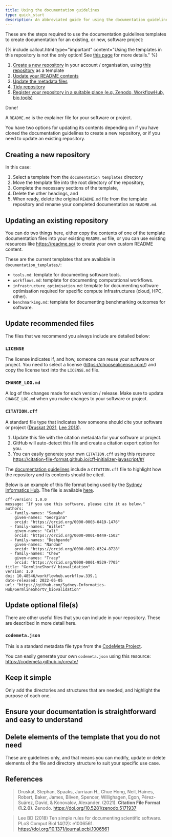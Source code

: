 ```yaml
---
title: Using the documentation guidelines
type: quick_start
description: An abbreviated guide for using the documentation guidelines to create documentation for an existing, or new, software project.
---
```



These are the steps required to use the documentation guidelines templates to create documentation for an existing, or new, software project:

{% include callout.html type="important" content="Using the templates in this repository is not the only option! See [this page](options) for more details." %}


1. [Create a new repository](01_create) in your account / organisation, using [this repository]() as a template
2. [Update your README contents](02_readme)
3. [Update the metadata files](03_update_files)
4. [Tidy repository](04_tidy)
5. [Register your repository in a suitable place (e.g. Zenodo, WorkflowHub, bio.tools)](05_register)

Done!


A `README.md` is the explainer file for your software or project. 

You have two options for updating its contents depending on if you have cloned the documentation guidelines to create a new repository, or if you need to update an existing repository. 

## Creating a new repository

In this case:

1. Select a template from the `documentation templates` directory 
2. Move the template file into the root directory of the repository, 
3. Complete the necessary sections of the template, 
4. Delete the other headings, and
5. When ready, delete the original `README.md` file from the template repository and rename your completed documentation as `README.md`.


## Updating an existing repository

You can do two things here, either copy the contents of one of the template documentation files into your existing `README.md` file, or you can use existing resources like https://readme.so/ to create your own custom README content. 

These are the current templates that are available in `documentation_templates/`:
- `tools.md`: template for documenting software tools.
- `workflows.md`: template for documenting computational workflows.
- `infrastructure_optimisation.md`: template for documenting software optimisation required for specific compute infrastructures (cloud, HPC, other).
- `benchmarking.md`: template for documenting benchmarking outcomes for software.


## Update recommended files

The files that we recommend you always include are detailed below:


### `LICENSE`

The license indicates if, and how, someone can reuse your software or project.
You need to select a license (https://choosealicense.com/) and copy the license text into the `LICENSE.md` file. 


### `CHANGE_LOG.md`

A log of the changes made for each version / release.
Make sure to update `CHANGE_LOG.md` when you make changes to your software or project.   


### `CITATION.cff`

A standard file type that indicates how someone should cite your software or project ([Druskat 2021](https://doi.org/10.5281/zenodo.5171937), [Lee 2018](https://doi.org/10.1371/journal.pcbi.1006561)).

1. Update this file with the citation metadata for your software or project. 
2. GitHub will auto-detect this file and create a citation export option for you. 
3. You can easily generate your own `CITATION.cff` using this resource https://citation-file-format.github.io/cff-initializer-javascript/#/

The [documentation guidelines](https://github.com/AustralianBioCommons/doc_guidelines) include a `CITATION.cff` file to highlight 
how the repository and its contents should be cited. 

Below is an example of this file format being used by the [Sydney Informatics Hub](https://www.sydney.edu.au/research/facilities/sydney-informatics-hub.html). 
The file is available [here](https://github.com/Sydney-Informatics-Hub/GermlineShortV_biovalidation/blob/main/CITATION.cff).

```
cff-version: 1.0.0
message: "If you use this software, please cite it as below."
authors:
  - family-names: "Samaha"
    given-names: "Georgina"
    orcid: "https://orcid.org/0000-0003-0419-1476"
  - family-names: "Willet"
    given-names: "Cali"
    orcid: "https://orcid.org/0000-0001-8449-1502"
  - family-names: "Deshpande"
    given-names: "Nandan"
    orcid: "https://orcid.org/0000-0002-0324-8728"
  - family-names: "Chew"
    given-names: "Tracy"
    orcid: "https://orcid.org/0000-0001-9529-7705"
title: "GermlineShortV_biovalidation"
version: 1.0
doi: 10.48546/workflowhub.workflow.339.1
date-released: 2022-05-05
url: "https://github.com/Sydney-Informatics-Hub/GermlineShortV_biovalidation"
```


## Update optional file(s)

There are other useful files that you can include in your repository. These are described in more detail here.

### `codemeta.json`

This is a standard metadata file type from the [CodeMeta Project](https://codemeta.github.io/). 

You can easily generate your own `codemeta.json` using this resource: https://codemeta.github.io/create/


## Keep it simple

Only add the directories and structures that are needed, and highlight the purpose of each one.


## Ensure your documentation is straightforward and easy to understand



## Delete elements of the template that you do not need

These are guidelines only, and that means you can modify, update or delete elements of the file and directory structure to suit your specific use case.



## References

> Druskat, Stephan, Spaaks, Jurriaan H., Chue Hong, Neil, Haines, Robert, Baker, James, Bliven, Spencer, Willighagen, Egon, Pérez-Suárez, David, & Konovalov, Alexander. (2021). **Citation File Format (1.2.0)**. Zenodo. https://doi.org/10.5281/zenodo.5171937

> Lee BD (2018) Ten simple rules for documenting scientific software. PLoS Comput Biol 14(12): e1006561. https://doi.org/10.1371/journal.pcbi.1006561


